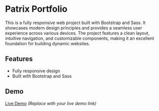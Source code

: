 # Patrix Portfolio

This is a fully responsive web project built with Bootstrap and Sass. It showcases modern design principles and provides a seamless user experience across various devices. The project features a clean layout, intuitive navigation, and customizable components, making it an excellent foundation for building dynamic websites.

## Features

- Fully responsive design
- Built with Bootstrap and Sass

## Demo

[Live Demo](https://patrix-chi.vercel.app/) *(Replace with your live demo link)*
